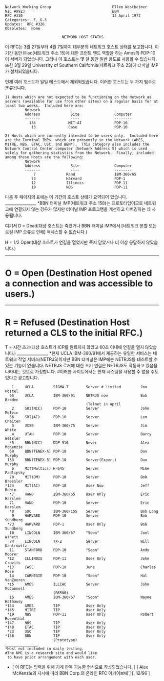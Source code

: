 

```text
Network Working Group                            Ellen Westheimer
NIC #9923                                        BBN
RFC #330                                         13 April 1972
Categories:  F, G.3
Updates:  RFC #326
Obsoletes:  None

                          NETWORK HOST STATUS
```

이 RFC는 3월 27일부터 4월 7일까지 대부분의 네트워크 호스트 상태를 보고합니다. 이 기간 동안 Illiac\(네트워크 주소 15\)에 대한 프런트 엔드 역할을 하는 Ames의 PDP-10이 서버가 되었습니다. 그러나 이 호스트는 몇 달 동안 일반 용도로 사용할 수 없습니다. 또한 3월 29일 University of Southern California\(네트워크 주소 23\)에 터미널 IMP가 설치되었습니다.

현재 여러 호스트가 일일 테스트에서 제외되었습니다. 이러한 호스트는 두 가지 범주로 분류됩니다.

```text
1) Hosts which are not expected to be functioning on the Network as
servers (available for use from other sites) on a regular basis for at
least two weeks.  Included here are:
         Network
         Address              Site                Computer
         -------              ----                --------
           134               MIT-AI               PDP-10
            13               Case                 PDP-10

2) Hosts which are currently intended to be users only.  Included here
are the Terminal IMPs, which are presently in the Network (AMES,
MITRE, NBS, ETAC, USC, and BBN*).  This category also includes the
Network Control Center computer (Network Address 5) which is used
solely for gathering statistics from the Network.  Finally, included
among these Hosts are the following:
         Network
         Address              Site                Computer
         -------              ----                --------
             7              Rand                  IBM-360/65
            73              Harvard               PDP-1
            12              Illinois              PDP-11
            19              NBS                   PDP-11
```

다음 두 페이지의 표에는 이 기간의 호스트 상태가 요약되어 있습니다. \_\_\_\_\_\_\_\_\_\_\_\_\_\_\_\_ \*BBN 터미널 IMP\(네트워크 주소 158\)는 프로토타입이므로 네트워크에 연결되지 않는 경우가 많지만 터미널 IMP 프로그램을 개선하고 디버깅하는 데 사용됩니다.

여기서 D = Dead\(대상 호스트는 죽었거나 BBN 터미널 IMP에서 \[네트워크 분할 또는 로컬 IMP 오류로 인해\] 액세스할 수 없습니다.\)

H = 1/2 Open\(대상 호스트가 연결을 열었지만 즉시 닫았거나 더 이상 응답하지 않았습니다.\)

---
# **O = Open (Destination Host opened a connection and was accessible to users.)**
---
# **R = Refused (Destination Host returned a CLS to the initial RFC.)**

T = 시간 초과\(대상 호스트가 ICP를 완료하지 않았고 60초 이내에 연결을 열지 않았습니다.\) \_\_\_\_\_\_\_\_\_\_\_\_\_\_\_\_ \*현재 UCLA IBM-360/91에서 제공하는 유일한 서비스는 네트워크 작업 서비스\(NETRJS\)이지만 BBN 터미널은 IMP에는 NETRJS를 테스트할 수 있는 기능이 없습니다. NETRJS 로거에 대한 초기 연결은 NETRJS도 작동하고 있음을 나타내는 것으로 가정합니다. #이러한 사이트에서는 현재 시스템을 사용할 수 없을 수도 있다고 광고합니다.

```text
   1     UCLA         SIGMA-7        Server # Limited         Jon Postel
  65     UCLA         IBM-360/91     NETRJS now               Bob Braden
                                     (Telnet in April
   2     SRI(NIC)     PDP-10         Server                   John Melvin
  66     SRI(AI)      PDP-10         Server                   Len Chaiten
   3     UCSB         IBM-360/75     Server                   Jim White
   4     UTAH         PDP-10         Server                   Barry Wessler
  *5     BBN(NCC)     DDP-516        Never                    Alex McKenzie
  69     BBN(TENEX-A) PDP-10         Server                   Dan Murphy
 133     BBN(TENEX-B) PDP-10         Server(Exper.)           Dan Murphy
   6     MIT(Multics) H-645          Server                   Mike Padlipsky
  70     MIT(DM)      PDP-10         Server                   Bob Bressler
*134     MIT(AI)      PDP-10         User Now                 Jeff Rubin
  *7     RAND         IBM-360/65     User Only                Eric Harslem
  71     RAND         PDP-10         Server                   Eric Harslem
  *8     SDC          IBM-360/155    Server                   Bob Long
   9     HARVARD      PDP-10         Server                   Bob Sundberg
 *73     HARVARD      PDP-1          User Only                Bob Sundberg
  10     LINCOLN      IBM-360/67     "Soon"                   Joel Winett
  74     LINCOLN      TX-2           Server                   Will Kantrowitz
  11     STANFORD     PDP-10         "Soon"                   Andy Moorer
 *12     ILLINOIS     PDP-11         User Only                John Cravits
 *13     CASE         PDP-10         June                     Charles Rose
  14     CARNEGIE     PDP-10         "Soon"                   Hal VanZoeren
 *15     AMES         ILLIAC         Server                   John McConnell
                      (B6500)
  16     AMES         IBM-360/67     "Soon"                   Wayne Hathaway
*144     AMES         TIP            User Only
*145     MITRE        TIP            User Only
 *19     NBS          PDP-11         User Only                Robert Rosenthal
*147     NBS          TIP            User Only
*148     ETAC         TIP            User Only
 *23     USC          TIP            User Only
*158     BBN          TIP            User Only
                      (Prototype)
_______________
*Host not included in daily testing.
#The NMC is a research site and would like
 to have prior arrangement with each user.
```

- \[ 이 RFC는 입력을 위해 기계 판독 가능한 형식으로 작성되었습니다. \] \[ Alex McKenzie의 지시에 따라 BBN Corp.의 온라인 RFC 아카이브에 \] \[. 12/96 \]